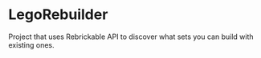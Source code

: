 # LegoRebuilder
Project that uses Rebrickable API to discover what sets you can build with existing ones.
